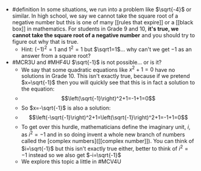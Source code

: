 - #definition In some situations, we run into a problem like $\sqrt{-4}$ or similar. In high school, we say we cannot take the square root of a negative number but this is one of many [[rules that expire]] or a [[black box]] in mathematics. For students in Grade 9 and 10, **it's true, we cannot take the square root of a negative number** and you should try to figure out why that is true.
	- Hint:  $\left(-1\right)^2=1$ and $1^2=1$ but $\sqrt1=1$... why can't we get $-1$ as an answer from a square root?
- #MCR3U and #MHF4U $\sqrt{-1}$ is not possible... or is it?
	- We say that some quadratic equations like $x^2+1=0$ have no solutions in Grade 10. This isn't exactly true, because if we pretend $x=\sqrt{-1}$ then you will quickly see that this is in fact a solution to the equation:
	- $$\left(\sqrt{-1}\right)^2+1=-1+1=0$$
	- So $x=-\sqrt{-1}$ is also a solution:
	- $$\left(-\sqrt{-1}\right)^2+1=\left(\sqrt{-1}\right)^2+1=-1+1=0$$
	- To get over this hurdle, mathematicians define the imaginary unit, $i$, as $i^2 = -1$ and in so doing invent a whole new branch of numbers called the [complex numbers]([[complex number]]). You can think of $i=\sqrt{-1}$ but this isn't exactly true either, better to think of $i^2=-1$ instead so we also get $-i=\sqrt{-1}$
	- We explore this topic a little in #MCV4U